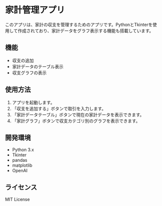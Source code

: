 # 家計管理アプリ

このアプリは、家計の収支を管理するためのアプリです。PythonとTkinterを使用して作成されており、家計データをグラフ表示する機能も搭載しています。

## 機能
- 収支の追加
- 家計データのテーブル表示
- 収支グラフの表示

## 使用方法
1. アプリを起動します。
2. 「収支を追加する」ボタンで取引を入力します。
3. 「家計データテーブル」ボタンで現在の家計データを表示できます。
4. 「家計グラフ」ボタンで収支カテゴリ別のグラフを表示できます。

## 開発環境
- Python 3.x
- Tkinter
- pandas
- matplotlib
- OpenAI

## ライセンス
MIT License
